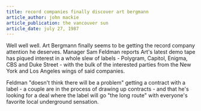 ```yaml
---
title: record companies finally discover art bergmann
article_author: john mackie
article_publication: the vancouver sun
article_date: july 27, 1987
---
```

Well well well. Art Bergmann finally seems to be getting the record company attention he deserves. Manager Sam Feldman reports Art's latest demo tape has piqued interest in a whole slew of labels - Polygram, Capitol, Enigma, CBS and Duke Street - with the bulk of the interested parties from the New York and Los Angeles wings of said companies.  
  
Feldman "doesn't think there will be a problem" getting a contract with a label - a couple are in the process of drawing up contracts - and that he's looking for a deal where the label will go "the long route" with everyone's favorite local underground sensation.  
